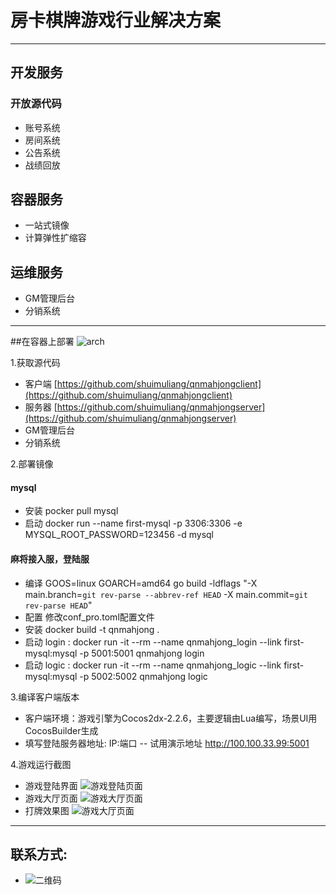 # 房卡棋牌游戏行业解决方案

----

## 开发服务
### 开放源代码
* 账号系统
* 房间系统
* 公告系统
* 战绩回放

## 容器服务
* 一站式镜像
* 计算弹性扩缩容

## 运维服务
* GM管理后台
* 分销系统

----
##在容器上部署
![arch](http://oupthc6v2.bkt.clouddn.com/archorigin.jpg)

1.获取源代码
* 客户端 [https://github.com/shuimuliang/qnmahjongclient](https://github.com/shuimuliang/qnmahjongclient)
* 服务器 [https://github.com/shuimuliang/qnmahjongserver](https://github.com/shuimuliang/qnmahjongserver)
* GM管理后台
* 分销系统

2.部署镜像
#### mysql
- 安装 pocker pull mysql
- 启动 docker run --name first-mysql -p 3306:3306 -e MYSQL_ROOT_PASSWORD=123456 -d mysql
#### 麻将接入服，登陆服
- 编译 GOOS=linux GOARCH=amd64 go build -ldflags "-X main.branch=`git rev-parse --abbrev-ref HEAD` -X main.commit=`git rev-parse HEAD`"
- 配置 修改conf_pro.toml配置文件
- 安装 docker build -t qnmahjong . 
- 启动 login : docker run -it --rm --name qnmahjong_login --link first-mysql:mysql -p 5001:5001 qnmahjong login
- 启动 logic : docker run -it --rm --name qnmahjong_logic --link first-mysql:mysql -p 5002:5002 qnmahjong logic

3.编译客户端版本
* 客户端环境：游戏引擎为Cocos2dx-2.2.6，主要逻辑由Lua编写，场景UI用CocosBuilder生成
* 填写登陆服务器地址: IP:端口
-- 试用演示地址 http://100.100.33.99:5001

4.游戏运行截图
* 游戏登陆界面 ![游戏登陆页面](http://oupthc6v2.bkt.clouddn.com/login.jpg)
* 游戏大厅页面 ![游戏大厅页面](http://oupthc6v2.bkt.clouddn.com/room.jpg)
* 打牌效果图 ![游戏大厅页面](http://oupthc6v2.bkt.clouddn.com/desk.jpg)

---
## 联系方式:
- ![二维码](http://oupthc6v2.bkt.clouddn.com/qr.jpg)
